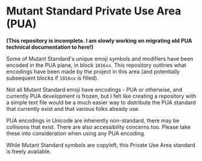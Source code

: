 # Mutant Standard Private Use Area (PUA)

**(This repository is incomplete. I am slowly working on migrating old PUA technical documentation to here!)**

Some of Mutant Standard's unique emoji symbols and modifiers have been encoded in the PUA plane, in block `1016xx`. This repository outlines what encodings have been made by the project in this area (and potentially subsequent blocks if `1016xx` is filled).

Not all Mutant Standard emoji have encodings - PUA or otherwise, and currently PUA development is frozen, but I felt like creating a repository with a simple text file would be a much easier way to distribute the PUA standard that currently exist and that various folks already use.

PUA encodings in Unicode are inherently non-standard, there may be collisions that exist. There are also accessibility concerns too. Please take these into consideration when using any PUA encoding.

While Mutant Standard symbols are copyleft, this Private Use Area standard is freely available.
